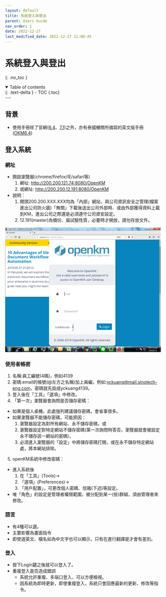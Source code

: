 ```yaml
---
layout: default
title: 系統登入與登出
parent: Users Guide
nav_order: 1
date: 2022-12-27
last_modified_date: 2022-12-27 11:00:45
---
```


# 系統登入與登出

{: .no_toc }

<details open markdown="block">
  <summary>
    Table of contents
  </summary>
  {: .text-delta }
- TOC
{:toc}
</details>
---

## 背景

- 使用手冊除了官網([6.4][6.4]、[7.1][7.1])之外，亦有泰國機關所摘寫的英文版手冊([OKM6.4][OKM6.4])

## 登入系統

### 網址

- 開啟瀏覽器(chrome/firefox/IE/safari等)
  1. 網址: http://200.200.121.74:8080/OpenKM
  2. 或網址: http://200.200.12.191:8080/OpenKM
- 說明：
  1. 開頭200.200.XXX.XXX均為「內部」網站，與公司資訊安全之管理(檔案進出公司防火牆)「無關」下載後送出公司外部時、或由外部獲得資料上載到KM，進出公司之際還是必須遵守公司資安設定。
  2. 12.191(master)為備份、屬試驗性質，必要時才開放，請勿存放文件。

![](https://github.com/sinotec2/openKM/raw/main/assets/image/login.png)


### 使用者帳密

1. 名稱:員工編號(4碼)，例如4139
2. 密碼:email的帳號(@左方之名稱)加上員編，例如:yckuang@mail.sinotech-eng.com，密碼就先設成yckuang4139。
3. 登入後在「工具」「選項」中修改。
4. 「第一次」瀏覽器會詢問是否儲存密碼：
  - 如果是個人桌機，此處強列建議儲存密碼，會省事很多。
  - 如果瀏覽器不能儲存密碼，可能原因：
    1. 瀏覽器設定為對所有網站、永不儲存密碼，或
    2. 瀏覽器設定對特定網站不儲存密碼(第一次詢問時答否，瀏覽器就會被設定永不儲存該一網站的密碼)，
    3. 必須進入瀏覽器的「設定」中將儲存密碼打開，或在永不儲存特定網站處，將本網站排除。
5. openKM系統中修改密碼：

- 進入系統後
  1. 在「工具」(Tools)→
  2. 「選項」(Preferences)→
  3. 「用戶配置」，可更改個人密碼、信箱(下述)等設定。
- 唯「角色」的設定是管理者權限範圍，被分配到某一(些)群組，須由管理者來修改。

### 語言

- 有4種可以選。
- 主要影響為畫面指令
- 即使選英文、檔名如為中文字也可以顯示，只有在進行翻譯是才會有差別。

###	登入

- 按下Login鍵之後就可以登入了。
- 重複登入是否造成錯誤
  - 系統允許重複、多端口登入、可以方便檢視。
  - 因系統為即時更新，即使重複登入，系統只會回應最新的更新、修改等指令。

[6.4]: <https://docs.openkm.com/kcenter/view/okm-6.4/> "OpenKM(2016)Documentation for OpenKM"
[7.1]: <https://docs.openkm.com/kcenter/view/okm-7.1/> "OpenKM(2016)Documentation for OpenKM"
[OKM6.4]: <https://www.seameo.org/seameoweb2/images/stories/Programmes_Projects/OpenKM/OpenKM%20User%20Guide.pdf> "Southeast Asian Ministers of Education Organization Secretariat (SEAMEO Secretariat) OpenKM Users Guide"
